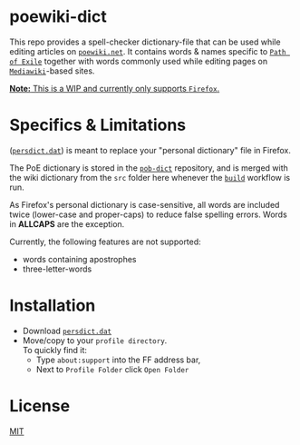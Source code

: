
# poewiki-dict

This repo provides a spell-checker dictionary-file that can be used while editing articles on [`poewiki.net`](https://www.poewiki.net).  It contains words & names specific to [`Path of Exile`](https://www.pathofexile.com) together with words commonly used while editing pages on [`Mediawiki`](https://www.mediawiki.org)-based sites.

<u>**Note:**  This is a WIP and currently only supports `Firefox`.</u>

# Specifics & Limitations
([`persdict.dat`](https://github.com/Nightblade/poewiki-dict/blob/main/persdict.dat)) is meant to replace your "personal dictionary" file in Firefox.

The PoE dictionary is stored in the [`pob-dict`](http://www.github.com/Nightblade/pob-dict) repository, and is merged with the wiki dictionary from the `src` folder here whenever the [`build`](https://github.com/Nightblade/poewiki-dict/actions/workflows/build.yml) workflow is run.

As Firefox's personal dictionary is case-sensitive, all words are included twice (lower-case and proper-caps) to reduce false spelling errors.   Words in **ALLCAPS** are the exception.

Currently, the following features are not supported:
* words containing apostrophes
* three-letter-words


# Installation
* Download [`persdict.dat`](https://github.com/Nightblade/poewiki-dict/blob/main/persdict.dat) 
* Move/copy to your `profile directory`.  
	To quickly find it:
	* Type `about:support` into the FF address bar,
	* Next to `Profile Folder` click `Open Folder`


# License

[MIT](https://opensource.org/licenses/MIT)
